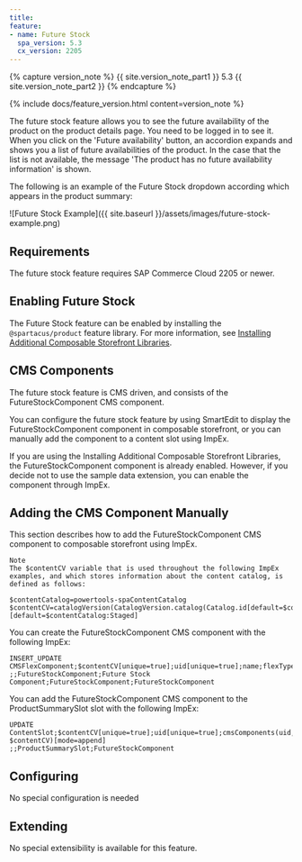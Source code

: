 ```yaml
---
title: 
feature:
- name: Future Stock
  spa_version: 5.3
  cx_version: 2205
---
```


{% capture version_note %}
{{ site.version_note_part1 }} 5.3 {{ site.version_note_part2 }}
{% endcapture %}

{% include docs/feature_version.html content=version_note %}

The future stock feature allows you to see the future availability of the product on the product details page. You need to be logged in to see it.  When you click on the 'Future availability' button, an accordion expands and shows you a list of future availabilities of the product. In the case that the list is not available, the message 'The product has no future availability information' is shown.

The following is an example of the Future Stock dropdown according which appears in the product summary:

![Future Stock Example]({{ site.baseurl }}/assets/images/future-stock-example.png)

## Requirements

The future stock feature requires SAP Commerce Cloud 2205 or newer.

## Enabling Future Stock

The Future Stock feature can be enabled by installing the `@spartacus/product` feature library. For more information, see [Installing Additional Composable Storefront Libraries](https://help.sap.com/docs/SAP_COMMERCE_COMPOSABLE_STOREFRONT/eaef8c61b6d9477daf75bff9ac1b7eb4/e38d45609de04412920a7fc9c13d41e3.html?locale=en-US#loioaa76b408d0324aea889aeeaed899144a).

## CMS Components

The future stock feature is CMS driven, and consists of the FutureStockComponent CMS component.

You can configure the future stock feature by using SmartEdit to display the FutureStockComponent component in composable storefront, or you can manually add the component to a content slot using ImpEx.

If you are using the Installing Additional Composable Storefront Libraries, the FutureStockComponent component is already enabled. However, if you decide not to use the sample data extension, you can enable the component through ImpEx.

## Adding the CMS Component Manually

This section describes how to add the FutureStockComponent CMS component to composable storefront using ImpEx.

```
Note
The $contentCV variable that is used throughout the following ImpEx examples, and which stores information about the content catalog, is defined as follows:
```

```
$contentCatalog=powertools-spaContentCatalog
$contentCV=catalogVersion(CatalogVersion.catalog(Catalog.id[default=$contentCatalog]),CatalogVersion.version[default=Staged])[default=$contentCatalog:Staged]
```

You can create the FutureStockComponent CMS component with the following ImpEx:

```
INSERT_UPDATE CMSFlexComponent;$contentCV[unique=true];uid[unique=true];name;flexType;&componentRef
;;FutureStockComponent;Future Stock Component;FutureStockComponent;FutureStockComponent
```

You can add the FutureStockComponent CMS component to the ProductSummarySlot slot with the following ImpEx:

```
UPDATE ContentSlot;$contentCV[unique=true];uid[unique=true];cmsComponents(uid, $contentCV)[mode=append]
;;ProductSummarySlot;FutureStockComponent
```

## Configuring

No special configuration is needed

## Extending

No special extensibility is available for this feature.
